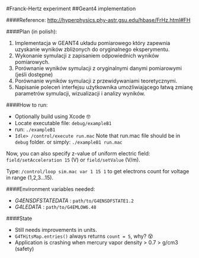 #Franck-Hertz experiment
##Geant4 implementation


####Reference:
http://hyperphysics.phy-astr.gsu.edu/hbase/FrHz.html#FH

####Plan (in polish):
1. Implementacja w GEANT4 układu pomiarowego który zapewnia uzyskanie wyników
    zbliżonych do oryginalnego eksperymentu.
2. Wykonanie symulacji z zapisaniem odpowiednich wyników pomiarowych.
3. Porównanie wyników symulacji z oryginalnymi danymi pomiarowymi (jeśli dostępne)
4. Porównanie wyników symulacji z przewidywaniami teoretycznymi.
5. Napisanie poleceń interfejsu użytkownika umożliwiającego łatwą zmianę parametrów symulacji, wizualizacji
    i analizy wyników.



####How to run:

- Optionally build using Xcode 🤓
- Locate executable file: `debug/exampleB1`
- run: `./exampleB1`
- `Idle> /control/execute run.mac`
Note that run.mac file should be in `debug` folder.
or simply:
`./exampleB1 run.mac`

Now, you can also specify z-value of uniform electric field: `field/setAcceleration 15` (V) or `field/setValue` (V/m).

Type: `/control/loop sim.mac var 1 15 1` to get electrons count for voltage in range (1,2,3...15).

####Environment variables needed:

- *G4ENSDFSTATEDATA* : `path/to/G4ENSDFSTATE1.2`
- *G4LEDATA* : `path/to/G4EMLOW6.48`

####State

- Still needs improvements in units.
- `G4THitsMap.entries()` always returns `count = 5`, why? 😵
- Application is crashing when mercury vapor density > 0.7 > g/cm3 (safety)
